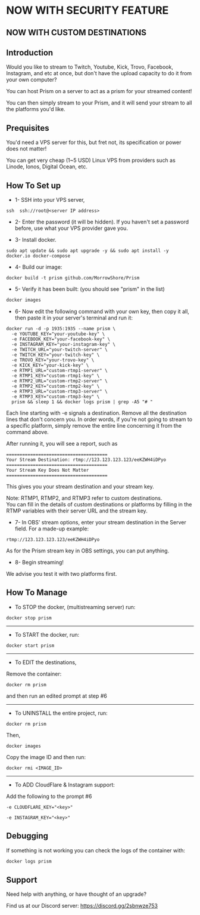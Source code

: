 # NOW WITH SECURITY FEATURE

## NOW WITH CUSTOM DESTINATIONS


## Introduction

Would you like to stream to Twitch, Youtube, Kick, Trovo, Facebook, Instagram, and etc at once, but don't have the upload capacity to do it from your own computer?

You can host Prism on a server to act as a prism for your streamed content!

You can then simply stream to your Prism, and it will send your stream to all the platforms you'd like.



## Prequisites

You'd need a VPS server for this, but fret not, its specification or power does not matter!

You can get very cheap (1~5 USD) Linux VPS from providers such as Linode, Ionos, Digital Ocean, etc.



## How To Set up

* 1- SSH into your VPS server,
```
ssh  ssh://root@<server IP address>
```

* 2- Enter the password (it will be hidden).
If you haven't set a password before, use what your VPS provider gave you.


* 3- Install docker.
```
sudo apt update && sudo apt upgrade -y && sudo apt install -y docker.io docker-compose
```

* 4- Build our image:
```
docker build -t prism github.com/MorrowShore/Prism
```

* 5- Verify it has been built: (you should see "prism" in the list)
```bash
docker images
```

* 6- Now edit the following command with your own key, then copy it all, then paste it in your server's terminal and run it:
```
docker run -d -p 1935:1935 --name prism \
  -e YOUTUBE_KEY="your-youtube-key" \
  -e FACEBOOK_KEY="your-facebook-key" \
  -e INSTAGRAM_KEY="your-instagram-key" \
  -e TWITCH_URL="your-twitch-server" \
  -e TWITCH_KEY="your-twitch-key" \
  -e TROVO_KEY="your-trovo-key" \
  -e KICK_KEY="your-kick-key" \
  -e RTMP1_URL="custom-rtmp1-server" \
  -e RTMP1_KEY="custom-rtmp1-key" \
  -e RTMP2_URL="custom-rtmp2-server" \
  -e RTMP2_KEY="custom-rtmp2-key" \
  -e RTMP3_URL="custom-rtmp3-server" \
  -e RTMP3_KEY="custom-rtmp3-key" \
  prism && sleep 1 && docker logs prism | grep -A5 "# "
```
Each line starting with -e signals a destination. Remove all the destination lines that don't concern you.
In order words, if you're not going to stream to a specific platform, simply remove the entire line concerning it from the command above.


After running it, you will see a report, such as 
```
======================================
Your Stream Destination: rtmp://123.123.123.123/eeKZWH4iDPyo
======================================
Your Stream Key Does Not Matter
======================================
```
This gives you your stream destination and your stream key.


Note: RTMP1, RTMP2, and RTMP3 refer to custom destinations. <br>You can fill in the details of custom destinations or platforms by filling in the RTMP variables with their server URL and the stream key.

* 7- In OBS' stream options, enter your stream destination in the Server field. For a made-up example:
```
rtmp://123.123.123.123/eeKZWH4iDPyo
```

As for the Prism stream key in OBS settings, you can put anything.

* 8- Begin streaming!

We advise you test it with two platforms first.



## How To Manage

* To STOP the docker, (multistreaming server) run:

```
docker stop prism
```

---

* To START the docker, run:

```
docker start prism
```

---

* To EDIT the destinations,

Remove the container:

```
docker rm prism
```

and then run an edited prompt at step #6

---

* To UNINSTALL the entire project, run:

```
docker rm prism
```
Then,

```
docker images
```
Copy the image ID and then run:

```
docker rmi <IMAGE_ID>
```

---

* To ADD CloudFlare & Instagram support: 

Add the following to the prompt #6
```
-e CLOUDFLARE_KEY="<key>"
```
```
-e INSTAGRAM_KEY="<key>"
```

## Debugging

If something is not working you can check the logs of the container with:

```bash
docker logs prism
```


## Support

Need help with anything, or have thought of an upgrade?

Find us at our Discord server: https://discord.gg/2sbnwze753


